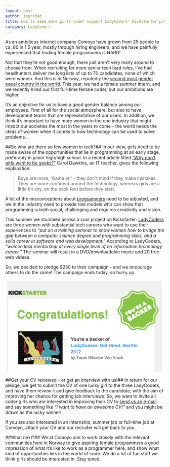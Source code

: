 ```yaml
---
layout: post
author: ingridod
title: How to make more girls code? Support LadyCoders’ Kickstarter project
category: LadyCoders
---
```

As an ambitious internet company Comoyo have grown from 25 people to ca. 80 in
1.5 year, mostly through hiring engineers, and we have painfully experienced
that finding female programmers is HARD! 

Not that they’re not good enough, there just aren’t very many around to choose
from. When recruiting for more senior tech lead roles, I’ve had headhunters
deliver me long lists of up to 70 candidates, none of which were women. And
this is in Norway, reputedly the [second most gender equal country in the
world](http://www.huffingtonpost.com/2010/10/12/top-countries-for-gender-_n_760012.html#s154764&title=Norway__2).
This year, we had a female summer intern, and we recently hired our first
full-time female coder, but our ambitions are higher. 

It’s an objective for us to have a good gender balance among our employees.
First of all for the social atmosphere, but also to have development teams that
are representative of our users. In addition, we think it’s important to have
more women in the one industry that might impact our societies the most in the
years to come - the world needs the ideas of women when it comes to how
technology can be used to solve problems.

##So why are there so few women in tech?##
In our view, girls need to be made
aware of the opportunities that lie in programming at an early stage,
preferably in junior high/high school. In a recent article titled [“Why don’t
girls want to be geeks?”](http://www.bbc.com/news/technology-18687247) Carol
Dawkins, an IT teacher, gives the following explanation: 

<blockquote>
Boys are more, 'Game
on' - they don't mind if they make mistakes. They are more confident around the
technology, whereas girls are a little bit shy, on the back foot before they
start.
</blockquote>

A lot of the misconceptions about [programmers](http://www.uproxx.com/webculture/2012/02/meme-watch-what-people-think-i-do-versus-what-i-really-do-reminds-us-that-all-jobs-kinda-suck/attachment/whatpeoplethinkido-15-female-programmer/)
need to be adjusted, and we in the industry need to provide role models who can
show that programming is both social, challenging and requires creativitiy and
vision.  

This summer we stumbled across a cool project on Kickstarter: [LadyCoders](http://ladycoders.com/) are three women with substantial tech careers who want
to use their experiences to *“put on a training seminar to show women how to
bridge the gap between a computer science degree and programming skills, and a
solid career in software and web development.”* According to LadyCoders, *“women
lack mentorship at every single level of an information technology career.”* The
seminar will result in a DVD/downloadable movie and 20 free web videos. 

So, we decided to pledge $250 to their campaign - and we encourage others to do
the same! The campaign ends today, so hurry up.

![kickstarter](/assets/img/posts/kickstarter/kick.png)

##Get your CV reviewed - or get an interview with us!##
In return for our pledge,
we get to submit the CV of one lucky girl to the three LadyCoders, and have
them review it and give feedback to the candidate, with the aim of improving
her chance for getting job interviews. So, we want to invite all coder girls
who are interested in improving their CV to [send us an e-mail](jobs@comoyo.com)
and say something like *“I want to have an awesome CV!”* and you
might be drawn as the lucky winner! 

If you are also interested in an internship, summer job or full-time job at
Comoyo, attach your CV and our recruiter will get back to you.

##What next?##
We at Comoyo aim to work closely with the relevant communities here
in Norway to give aspiring female programmers a good impression of what it’s
like to work as a programmer here, and show what kind of opportunities lies in
the world of code. We do a lot of fun stuff we think girls should be interested
in. Stay tuned. 



